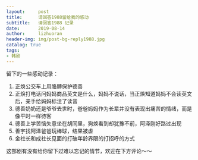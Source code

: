 ```yaml
---
layout:     post
title:      请回答1988留给我的感动
subtitle:   请回答1988 记录
date:       2019-08-14
author:     lizhuoran
header-img: img/post-bg-reply1988.jpg
catalog: true
tags:
- 韩剧
---
```

留下的一些感动记录：

1. 正焕公交车上用胳膊保护德善
2. 正焕打电话问妈妈商品英文是什么，妈妈不说话，当正焕知道妈妈不会读英文后，亲手给妈妈标注了读音
3. 德善奶奶还是爷爷去世时，爸爸妈妈作为长辈并没有表现出痛苦的情绪，而是像平时一样待客
4. 德善上学苦恼失意坐在胡同里，狗焕看到却犹豫不前，阿泽刚好路过出现
5. 善宇找阿泽爸爸玩棒球，结果被虐
6. 金社长和成社长见面的打破年龄界限的打招呼的方式

这部剧有没有给你留下过难以忘记的情节，欢迎在下方评论～～